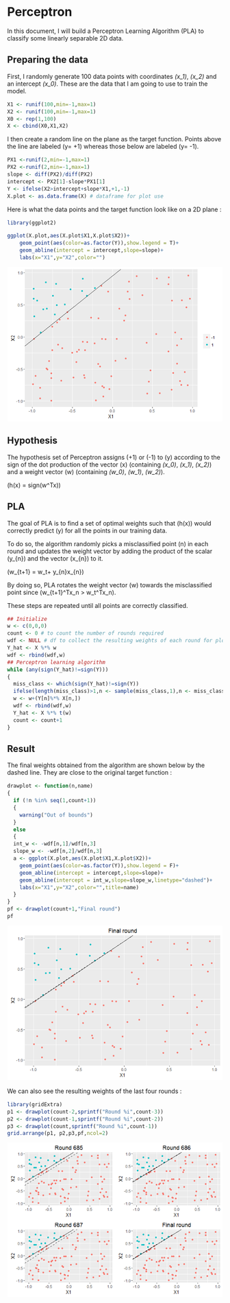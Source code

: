 Perceptron
================

In this document, I will build a Perceptron Learning Algorithm (PLA) to classify some linearly separable 2D data.

Preparing the data
------------------

First, I randomly generate 100 data points with coordinates *\(x_1\)*, *\(x_2\)* and an intercept *\(x_0\)*. These are the data that I am going to use to train the model.

``` r
X1 <- runif(100,min=-1,max=1)
X2 <- runif(100,min=-1,max=1)
X0 <- rep(1,100)
X <- cbind(X0,X1,X2)
```

I then create a random line on the plane as the target function. Points above the line are labeled \(y= +1\) whereas those below are labeled \(y= -1\).

``` r
PX1 <-runif(2,min=-1,max=1)
PX2 <-runif(2,min=-1,max=1)
slope <- diff(PX2)/diff(PX2)
intercept <- PX2[1]-slope*PX1[1]
Y <- ifelse(X2>intercept+slope*X1,+1,-1)
X.plot <- as.data.frame(X) # dataframe for plot use
```

Here is what the data points and the target function look like on a 2D plane :

``` r
library(ggplot2)
```

``` r
ggplot(X.plot,aes(X.plot$X1,X.plot$X2))+
    geom_point(aes(color=as.factor(Y)),show.legend = T)+
    geom_abline(intercept = intercept,slope=slope)+
    labs(x="X1",y="X2",color="")
```

![](perceptron_files/figure-markdown_github/unnamed-chunk-4-1.png)<!-- -->

Hypothesis
----------

The hypothesis set of Perceptron assigns \(+1\) or \(-1\) to \(y\) according to the sign of the dot production of the vector \(x\) (containing *\(x_0\)*, *\(x_1\)*, *\(x_2\)*) and a weight vector \(w\) (containing *\(w_0\)*, *\(w_1\)*, *\(w_2\)*).

\(h(x) = sign(w^Tx)\)

PLA
---

The goal of PLA is to find a set of optimal weights such that \(h(x)\) would correctly predict \(y\) for all the points in our training data.

To do so, the algorithm randomly picks a misclassified point \(n\) in each round and updates the weight vector by adding the product of the scalar \(y_{n}\) and the vector \(x_{n}\) to it.

\(w_{t+1} = w_t+ y_{n}x_{n}\)

By doing so, PLA rotates the weight vector \(w\) towards the misclassified point since \(w_{t+1}^Tx_n > w_t^Tx_n\).

These steps are repeated until all points are correctly classified.

``` r
## Initialize
w <- c(0,0,0)
count <- 0 # to count the number of rounds required
wdf <- NULL # df to collect the resulting weights of each round for plot use
Y_hat <- X %*% w
wdf <- rbind(wdf,w)
## Perceptron learning algorithm
while (any(sign(Y_hat)!=sign(Y)))
{
  miss_class <- which(sign(Y_hat)!=sign(Y))
  ifelse(length(miss_class)>1,n <- sample(miss_class,1),n <- miss_class)
  w <- w+(Y[n]%*% X[n,])
  wdf <- rbind(wdf,w)
  Y_hat <- X %*% t(w)
  count <- count+1
}
```

Result
------

The final weights obtained from the algorithm are shown below by the dashed line. They are close to the original target function :

``` r
drawplot <- function(n,name)
{
  if (!n %in% seq(1,count+1))
  {
    warning("Out of bounds")
  }
  else
  {
  int_w <- -wdf[n,1]/wdf[n,3]
  slope_w <- -wdf[n,2]/wdf[n,3]
  a <- ggplot(X.plot,aes(X.plot$X1,X.plot$X2))+
    geom_point(aes(color=as.factor(Y)),show.legend = F)+
    geom_abline(intercept = intercept,slope=slope)+
    geom_abline(intercept = int_w,slope=slope_w,linetype="dashed")+
    labs(x="X1",y="X2",color="",title=name)
  }
}
pf <- drawplot(count+1,"Final round")
pf
```

![](perceptron_files/figure-markdown_github/unnamed-chunk-6-1.png)<!-- -->

We can also see the resulting weights of the last four rounds :

``` r
library(gridExtra)
p1 <- drawplot(count-2,sprintf("Round %i",count-3))
p2 <- drawplot(count-1,sprintf("Round %i",count-2))
p3 <- drawplot(count,sprintf("Round %i",count-1))
grid.arrange(p1, p2,p3,pf,ncol=2)
```

![](perceptron_files/figure-markdown_github/unnamed-chunk-7-1.png)<!-- -->
